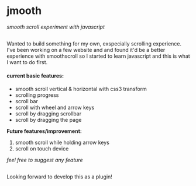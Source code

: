 # jmooth
_smooth scroll experiment with javascript_
##

Wanted to build something for my own, exspecially scrolling experience. I've been working on a few website and and found it'd be a better experience with smoothscroll so I started to learn javascript and this is what I want to do first.

#### current basic features:

 * smooth scroll vertical & horizontal with css3 transform
 * scrolling progress
 * scroll bar
 * scroll with wheel and arrow keys
 * scroll by dragging scrollbar
 * scroll by dragging the page


**Future features/improvement:**
1. smooth scroll while holding arrow keys
2. scroll on touch device

_feel free to suggest any feature_

##

Looking forward to develop this as a plugin!
